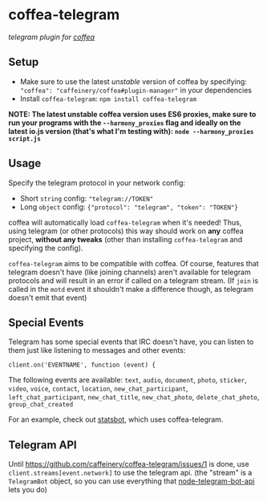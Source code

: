 # coffea-telegram

_telegram plugin for [coffea](https://github.com/caffeinery/coffea/)_


## Setup

 * Make sure to use the latest *unstable* version of coffea by specifying: `"coffea": "caffeinery/coffea#plugin-manager"` in your dependencies
 * Install `coffea-telegram`: `npm install coffea-telegram`

__NOTE: The latest unstable coffea version uses ES6 proxies, make sure to run your programs with the `--harmony_proxies` flag and ideally on the latest io.js version (that's what I'm testing with): `node --harmony_proxies script.js`__


## Usage

Specify the telegram protocol in your network config:

 * Short `string` config: `"telegram://TOKEN"`
 * Long `object` config: `{"protocol": "telegram", "token": "TOKEN"}`

coffea will automatically load `coffea-telegram` when it's needed! Thus, using telegram (or other protocols) this way should work on **any** coffea project, **without any tweaks** (other than installing `coffea-telegram` and specifying the config).

`coffea-telegram` aims to be compatible with coffea. Of course, features that telegram doesn't have (like joining channels) aren't available for telegram protocols and will result in an error if called on a telegram stream. (If `join` is called in the `motd` event it shouldn't make a difference though, as telegram doesn't emit that event)


## Special Events

Telegram has some special events that IRC doesn't have, you can listen to them just like listening to messages and other events:

```
client.on('EVENTNAME', function (event) {
```

The following events are available: `text`, `audio`, `document`, `photo`, `sticker`, `video`, `voice`, `contact`, `location`, `new_chat_participant`, `left_chat_participant`, `new_chat_title`, `new_chat_photo`, `delete_chat_photo`, `group_chat_created`

For an example, check out [statsbot](https://github.com/omnidan/statsbot), which uses coffea-telegram.


## Telegram API

Until https://github.com/caffeinery/coffea-telegram/issues/1 is done, use `client.streams[event.network]` to use the telegram api. (the "stream" is a `TelegramBot` object, so you can use everything that [node-telegram-bot-api](https://github.com/yagop/node-telegram-bot-api) lets you do)

